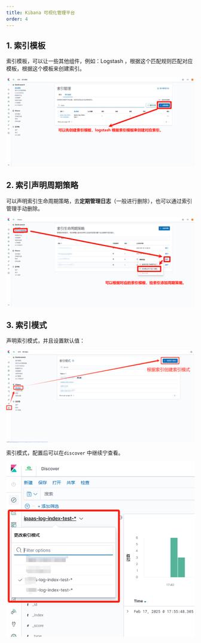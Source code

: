 ```yaml
---
title: Kibana 可视化管理平台
order: 4
---
```


## 1. 索引模板

索引模板，可以让一些其他组件，例如：Logstash ，根据这个匹配规则匹配对应模板，根据这个模板来创建索引。

![image-20250217183913813](https://raw.githubusercontent.com/xupengboo/xupengboo-picture/main/img/image-20250217183913813.png)

## 2. 索引声明周期策略

可以声明索引生命周期策略，去**定期管理日志**（一般进行删除），也可以通过索引管理手动删除。

![image-20250217184145601](https://raw.githubusercontent.com/xupengboo/xupengboo-picture/main/img/image-20250217184145601.png)


## 3. 索引模式
声明索引模式，并且设置默认值：

![image-20250217183508888](https://raw.githubusercontent.com/xupengboo/xupengboo-picture/main/img/image-20250217183508888.png)

索引模式，配置后可以在`discover` 中继续宁查看。

![image-20250217183707421](https://raw.githubusercontent.com/xupengboo/xupengboo-picture/main/img/image-20250217183707421.png)

